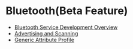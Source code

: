 # Bluetooth(Beta Feature)
- [Bluetooth Service Development Overview](./cj-bluetooth-overview.md)
- [Advertising and Scanning](./cj-ble-development-guide.md)
- [Generic Attribute Profile](./cj-gatt-development-guide.md)